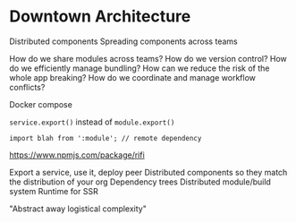 # Downtown Architecture

Distributed components
Spreading components across teams

How do we share modules across teams?
How do we version control?
How do we efficiently manage bundling?
How can we reduce the risk of the whole app breaking?
How do we coordinate and manage workflow conflicts?

Docker compose

`service.export()` instead of `module.export()`

`import blah from ':module'; // remote dependency`

https://www.npmjs.com/package/rifi

Export a service, use it, deploy peer
Distributed components so they match the distribution of your org
Dependency trees
Distributed module/build system
Runtime for SSR

"Abstract away logistical complexity"
